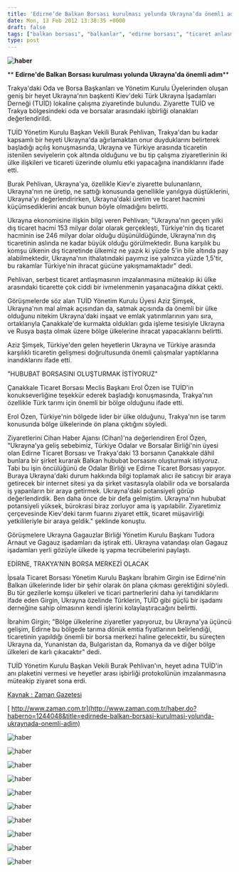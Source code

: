 ```yaml
---
title: 'Edirne’de Balkan Borsası kurulması yolunda Ukrayna’da önemli adım'
date: Mon, 13 Feb 2012 13:38:35 +0000
draft: false
tags: ["balkan borsası", "balkanlar", "edirne borsası", "ticaret anlasmasi", "trakya", "Trakya’daki Oda ve Borsa Başkanları", "TUİD", "TUİD (Türk Ukrayna İşadamları Derneği)", "turk ukrayna is adamlari dernegi"]
type: post
---
```


**![haber](http://tuid.org.ua/images/haber/edirneliler.jpg)**

** **Edirne'de Balkan Borsası kurulması yolunda Ukrayna'da önemli adım****


Trakya'daki Oda ve Borsa Başkanları ve Yönetim Kurulu Üyelerinden oluşan geniş bir heyet Ukrayna'nın başkenti Kiev'deki Türk Ukrayna İşadamları Derneği (TUİD) lokaline çalışma ziyaretinde bulundu. Ziyarette TUİD ve Trakya bölgesindeki oda ve borsalar arasındaki işbirliği olanakları değerlendirildi.

TUİD Yönetim Kurulu Başkan Vekili Burak Pehlivan, Trakya'dan bu kadar kapsamlı bir heyeti Ukrayna'da ağırlamaktan onur duyduklarını belirterek başladığı açılış konuşmasında, Ukrayna ve Türkiye arasında ticaretin istenilen seviyelerin çok altında olduğunu ve bu tip çalışma ziyaretlerinin iki ülke ilişkileri ve ticareti üzerinde olumlu etki yapacağına inandıklarını ifade etti.

Burak Pehlivan, Ukrayna'ya, özellikle Kiev'e ziyarette bulunanların, Ukrayna'nın ne üretip, ne sattığı konusunda genellikle yanılgıya düştüklerini, Ukrayna'yı değerlendirirken, Ukrayna'daki üretim ve ticaret hacmini küçümsediklerini ancak bunun böyle olmadığını belirtti.

Ukrayna ekonomisine ilişkin bilgi veren Pehlivan; "Ukrayna'nın geçen yılki dış ticaret hacmi 153 milyar dolar olarak gerçekleşti, Türkiye'nin dış ticaret hacminin ise 246 milyar dolar olduğu düşünüldüğünde, Ukrayna'nın dış ticaretinin aslında ne kadar büyük olduğu görülmektedir. Buna karşılık bu komşu ülkenin dış ticaretinde ülkemiz ne yazık ki yüzde 5'in bile altında pay alabilmektedir, Ukrayna'nın ithalatındaki payımız ise yalnızca yüzde 1,5'tir, bu rakamlar Türkiye'nin ihracat gücüne yakışmamaktadır" dedi.

Pehlivan, serbest ticaret antlaşmasının imzalanmasına müteakip iki ülke arasındaki ticarette çok ciddi bir ivmelenmenin yaşanacağına dikkat çekti.

Görüşmelerde söz alan TUİD Yönetim Kurulu Üyesi Aziz Şimşek, Ukrayna'nın mal almak açısından da, satmak açısında da önemli bir ülke olduğunu nitekim Ukrayna'daki inşaat ve emlak yatırımlarının yanı sıra, ortaklarıyla Çanakkale'de kurmakta oldukları gıda işleme tesisiyle Ukrayna ve Rusya başta olmak üzere bölge ülkelerine ihracat yapacaklarını belirtti.

Aziz Şimşek, Türkiye'den gelen heyetlerin Ukrayna ve Türkiye arasında karşılıklı ticaretin gelişmesi doğrultusunda önemli çalışmalar yaptıklarına inandıklarını ifade etti.

"HUBUBAT BORSASINI OLUŞTURMAK İSTİYORUZ"

Çanakkale Ticaret Borsası Meclis Başkanı Erol Özen ise TUİD'in konukseverliğine teşekkür ederek başladığı konuşmasında, Trakya'nın özellikle Türk tarımı için önemli bir bölge olduğunu ifade etti.

Erol Özen, Türkiye'nin bölgede lider bir ülke olduğunu, Trakya'nın ise tarım konusunda bölge ülkelerinde ön plana çıktığını söyledi.

Ziyaretlerini Cihan Haber Ajansı (Cihan)'na değerlendiren Erol Özen, "Ukrayna'ya geliş sebebimiz, Türkiye Odalar ve Borsalar Birliği'nin üyesi olan Edirne Ticaret Borsası ve Trakya'daki 13 borsanın Çanakkale dâhil bunlara bir şirket kurarak Balkan hububat borsasını oluşturmak istiyoruz. Tabi bu işin öncülüğünü de Odalar Birliği ve Edirne Ticaret Borsası yapıyor. Buraya Ukrayna'daki durum hakkında bilgi toplamak alıcı ile satıcıyı bir araya getirecek bir internet sitesi ya da şirket vasıtasıyla olabilir oda ve borsalarda iş yapanların bir araya getirmek. Ukrayna'daki potansiyeli görüp değerlendirdik. Ben daha önce de bir defa gelmiştim. Ukrayna'nın hububat potansiyeli yüksek, bürokrasi biraz zorluyor ama iş yapılabilir. Ziyaretimiz çerçevesinde Kiev'deki tarım fuarını ziyaret ettik, ticaret müşavirliği yetkilileriyle bir araya geldik." şeklinde konuştu.

Görüşmelere Ukrayna Gagauzlar Birliği Yönetim Kurulu Başkanı Tudora Arnaut ve Gagauz işadamları da iştirak etti. Ukrayna vatandaşı olan Gagauz işadamları yerli gözüyle ülkede iş yapma tecrübelerini paylaştı.

EDİRNE, TRAKYA'NIN BORSA MERKEZİ OLACAK

İpsala Ticaret Borsası Yönetim Kurulu Başkanı İbrahim Girgin ise Edirne'nin Balkan ülkelerinde lider bir şehir olarak ön plana çıkması gerektiğini söyledi. Bu tür gezilerle komşu ülkeleri ve ticari partnerlerini daha iyi tanıdıklarını ifade eden Girgin, Ukrayna özelinde Türklerin, TUİD gibi güçlü bir işadamı derneğine sahip olmasının kendi işlerini kolaylaştıracağını belirtti.

İbrahim Girgin; "Bölge ülkelerine ziyaretler yapıyoruz, bu Ukrayna'ya üçüncü gelişim, Edirne bu bölgede tarıma dönük emtia fiyatlarının belirlendiği, ticaretinin yapıldığı önemli bir borsa merkezi haline gelecektir, bu süreçten Ukrayna da, Yunanistan da, Bulgaristan da, Romanya da ve diğer bölge ülkeleri de karlı çıkacaktır" dedi.

TUİD Yönetim Kurulu Başkan Vekili Burak Pehlivan'ın, heyet adına TUİD'in anı plaketini vermesi ve heyetler arası işbirliği protokolünün imzalanmasına müteakip ziyaret sona erdi.

[ Kaynak : Zaman Gazetesi](http://www.zaman.com.tr/haber.do?haberno=1244048&title=edirnede-balkan-borsasi-kurulmasi-yolunda-ukraynada-onemli-adim)

[ http://www.zaman.com.tr](http://www.zaman.com.tr/haber.do?haberno=1244048&title=edirnede-balkan-borsasi-kurulmasi-yolunda-ukraynada-onemli-adim)

![haber](http://tuid.org.ua/images/haber/edirneliler1.jpg)

![haber](http://tuid.org.ua/images/haber/edirneliler2.jpg)

![haber](http://tuid.org.ua/images/haber/edirneliler3.jpg)

![haber](http://tuid.org.ua/images/haber/edirneliler4.jpg)

![haber](http://tuid.org.ua/images/haber/edirneliler5.jpg)

![haber](http://tuid.org.ua/images/haber/edirneliler6.jpg)

![haber](http://tuid.org.ua/images/haber/edirneliler7.jpg)

![haber](http://tuid.org.ua/images/haber/edirneliler9.jpg)

![haber](http://tuid.org.ua/images/haber/edirneliler10.jpg)

![haber](http://tuid.org.ua/images/haber/edirneliler11.jpg)